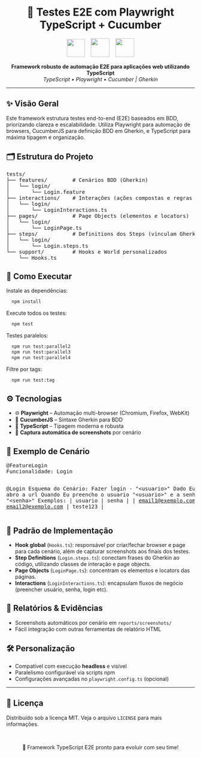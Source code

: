 <h1 align="center">🔐 Testes E2E com Playwright TypeScript + Cucumber</h1>

<p align="center">
  <img src="https://cdn.jsdelivr.net/gh/devicons/devicon/icons/typescript/typescript-original.svg" width="48"/>
  &nbsp;&nbsp;
  <img src="https://cdn.jsdelivr.net/gh/devicons/devicon/icons/playwright/playwright-original.svg" width="50"/>
  &nbsp;&nbsp;
  <img src="https://cdn.jsdelivr.net/gh/devicons/devicon/icons/cucumber/cucumber-plain.svg" width="50"/>
</p>

<p align="center">
  <b>Framework robusto de automação E2E para aplicações web utilizando TypeScript</b><br/>
  <i>TypeScript • Playwright • Cucumber | Gherkin</i>
</p>


<hr/>

<h2>✨ Visão Geral</h2>
<p>
  Este framework estrutura testes end-to-end (E2E) baseados em BDD, priorizando clareza e escalabilidade. Utiliza Playwright para automação de browsers, CucumberJS para definição BDD em Gherkin, e TypeScript para máxima tipagem e organização.
</p>


<h2>🗂️ Estrutura do Projeto</h2>
<pre>
tests/
├── features/        # Cenários BDD (Gherkin)
│   └── login/
│       └── Login.feature
├── interactions/    # Interações (ações compostas e regras de negócio)
│   └── login/
│       └── LoginInteractions.ts
├── pages/           # Page Objects (elementos e locators)
│   └── login/
│       └── LoginPage.ts
├── steps/           # Definitions dos Steps (vinculam Gherkin ao código)
│   └── login/
│       └── Login.steps.ts
└── support/         # Hooks e World personalizados
    └── Hooks.ts
</pre>



## 🚀 Como Executar

Instale as dependências:
   ```bash
     npm install
   ```

Execute todos os testes:
   ```bash
     npm test
   ```

Testes paralelos:
   ```bash
     npm run test:parallel2
     npm run test:parallel3
     npm run test:parallel4
   ```

Filtre por tags:
   ```bash
     npm run test:tag
   ```


<h2>⚙️ Tecnologias</h2>
<ul>
  <li>🌐 <b>Playwright</b> – Automação multi-browser (Chromium, Firefox, WebKit)</li>
  <li>🥒 <b>CucumberJS</b> – Sintaxe Gherkin para BDD</li>
  <li>🔷 <b>TypeScript</b> – Tipagem moderna e robusta</li>
  <li>📸 <b>Captura automática de screenshots</b> por cenário</li>
</ul>


<h2>📄 Exemplo de Cenário</h2>
<pre>
@FeatureLogin
Funcionalidade: Login

  @Login
  Esquema do Cenário: Fazer login - "&lt;usuario&gt;"
    Dado Eu abro a url
    Quando Eu preencho o usuario "&lt;usuario&gt;" e a senha "&lt;senha&gt;"
    Exemplos:
      | usuario            | senha    |
      | email1@exemplo.com | teste123 |
      | email2@exemplo.com | teste123 |
</pre>

<h2>📝 Padrão de Implementação</h2>
<ul>
  <li>
    <b>Hook global</b> (<code>Hooks.ts</code>): responsável por criar/fechar browser e page para cada cenário, além de capturar screenshots aos finais dos testes.
  </li>
  <li>
    <b>Step Definitions</b> (<code>Login.steps.ts</code>): conectam frases do Gherkin ao código, utilizando classes de interação e page objects.
  </li>
  <li>
    <b>Page Objects</b> (<code>LoginPage.ts</code>): concentram os elementos e locators das páginas.
  </li>
  <li>
    <b>Interactions</b> (<code>LoginInteractions.ts</code>): encapsulam fluxos de negócio (preencher usuário, senha, login etc).
  </li>
</ul>


<h2>🔎 Relatórios & Evidências</h2>
<ul>
  <li>Screenshots automáticos por cenário em <code>reports/screenshots/</code></li>
  <li>Fácil integração com outras ferramentas de relatório HTML</li>
</ul>

<h2>🛠️ Personalização</h2>
<ul>
  <li>Compatível com execução <b>headless</b> e visível</li>
  <li>Paralelismo configurável via scripts npm</li>
  <li>Configurações avançadas no <code>playwright.config.ts</code> (opcional)</li>
</ul>


<hr/>


<h2>🪪 Licença</h2>
<p>
Distribuído sob a licença MIT. Veja o arquivo <code>LICENSE</code> para mais informações.
</p>

<br>
<p align="center">🚀 Framework TypeScript E2E pronto para evoluir com seu time!<br>
